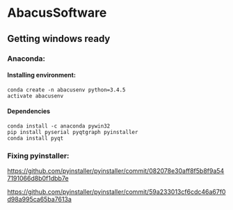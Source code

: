 # AbacusSoftware

## Getting windows ready
### Anaconda:
#### Installing environment:
```
conda create -n abacusenv python=3.4.5
activate abacusenv
```
#### Dependencies
```
conda install -c anaconda pywin32
pip install pyserial pyqtgraph pyinstaller
conda install pyqt
```
### Fixing pyinstaller:
https://github.com/pyinstaller/pyinstaller/commit/082078e30aff8f5b8f9a547191066d8b0f1dbb7e

https://github.com/pyinstaller/pyinstaller/commit/59a233013cf6cdc46a67f0d98a995ca65ba7613a
